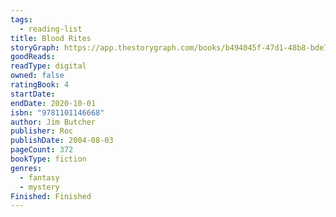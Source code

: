 ```yaml
---
tags:
  - reading-list
title: Blood Rites
storyGraph: https://app.thestorygraph.com/books/b494045f-47d1-48b8-bde7-70b739313bff
goodReads:
readType: digital
owned: false
ratingBook: 4
startDate:
endDate: 2020-10-01
isbn: "9781101146668"
author: Jim Butcher
publisher: Roc
publishDate: 2004-08-03
pageCount: 372
bookType: fiction
genres:
  - fantasy
  - mystery
Finished: Finished
---
```

